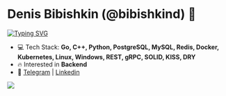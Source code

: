 
<h1 align="left">Denis Bibishkin (@bibishkind) 👋</h1>

[![Typing SVG](https://readme-typing-svg.herokuapp.com?width=435&lines=Computer+science+student;Currently+learning+Kafka)](https://git.io/typing-svg)
- 💻 Tech Stack: **Go, C++, Python, PostgreSQL, MySQL, Redis, Docker, Kubernetes, Linux, Windows, REST, gRPC, SOLID, KISS, DRY**
- 🔥 Interested in **Backend**
- 🚀 <a href="https://t.me/bibishkind"  target="blank">Telegram</a> | <a href="https://www.linkedin.com/in/bibishkin/"  target="blank">Linkedin</a>

![](https://github-readme-stats.vercel.app/api?username=bibishkind&&hide_border=false&include_all_commits=false&count_private=false) 
